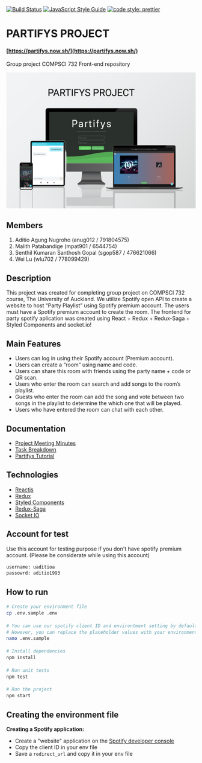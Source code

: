 [![Build Status](https://travis-ci.com/aditioan/partifys-frontend.svg?branch=master)](https://travis-ci.com/aditioan/partifys-frontend.svg?branch=master) [![JavaScript Style Guide](https://img.shields.io/badge/code_style-standard-brightgreen.svg)](https://standardjs.com) [![code style: prettier](https://img.shields.io/badge/code_style-prettier-ff69b4.svg?style=flat-square)](https://github.com/prettier/prettier)

# PARTIFYS PROJECT
#### [https://partifys.now.sh/](https://partifys.now.sh/)
Group project COMPSCI 732 Front-end repository 

![screenshot](./public/group_project.png)

## Members
1. Aditio Agung Nugroho (anug012 / 791804575)
2. Malith Patabandige (mpat901 / 6544754)
3. Senthil Kumaran Santhosh Gopal (sgop587 / 476621066)
4. Wei Lu (wlu702 / 778099429)

## Description
This project was created for completing group project on COMPSCI 732 course, The University of Auckland. We utilize Spotify open API to create a website to host “Party Playlist” using Spotify premium account. The users must have a Spotify premium account to create the room. The frontend for party spotify aplication was created using React + Redux + Redux-Saga + Styled Components and socket.io!

## Main Features
- Users can log in using their Spotify account (Premium account). 
- Users can create a “room” using name and code. 
- Users can share this room with friends using the party name + code or QR scan. 
- Users who enter the room can search and add songs to the room’s playlist. 
- Guests who enter the room can add the song and vote between two songs in the playlist to determine the which one that will be played. 
- Users who have entered the room can chat with each other.

## Documentation
- [Project Meeting Minutes](https://share.nuclino.com/p/Partifys-Meeting-Minutes-Bronze-Bear-PDraCqJpRPWNCj8_Sdny3z)
- [Task Breakdown](https://share.nuclino.com/p/Task-Breakdown-Bronze-Bear-4ooamYE02NkzOKrF760y5d)
- [Partifys Tutorial](https://share.nuclino.com/p/Partifys-Tutorial-Bronze-Bear-T3vQlNFx-vqwT7_pyoEoao)

## Technologies
- [Reactjs](https://reactjs.org/)
- [Redux](https://redux.js.org/)
- [Styled Components](https://www.styled-components.com/)
- [Redux-Saga](https://redux-saga.js.org/)
- [Socket IO](https://socket.io/)

## Account for test
Use this account for testing purpose if you don't have spotify premium account. (Please be considerate while using this account)
```sh
username: uaditioa
passowrd: aditio1993
```

## How to run
```sh
# Create your environment file
cp .env.sample .env

# You can use our spotify client ID and environtment setting by default. 
# However, you can replace the placeholder values with your environment values (see next section)
nano .env.sample

# Install dependencies
npm install

# Run unit tests
npm test

# Run the project
npm start
```

## Creating the environment file

**Creating a Spotify application:**

- Create a "website" application on the [Spotify developer console](https://developer.spotify.com/dashboard/applications)
- Copy the client ID in your env file
- Save a `redirect_url` and copy it in your env file